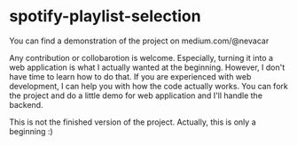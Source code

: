 # spotify-playlist-selection

You can find a demonstration of the project on medium.com/@nevacar

Any contribution or collobarotion is welcome. Especially, turning it into a web application is what I actually wanted at the beginning. However, I don't have time to learn how to do that. If you are experienced with web development, I can help you with how the code actually works. You can fork the project and do a little demo for web application and I'll handle the backend.

This is not the finished version of the project. Actually, this is only a beginning :)

